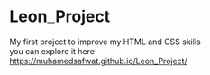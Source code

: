 # Leon_Project
My first project to improve my HTML and CSS skills
<br>
you can explore it here
<br>
https://muhamedsafwat.github.io/Leon_Project/
